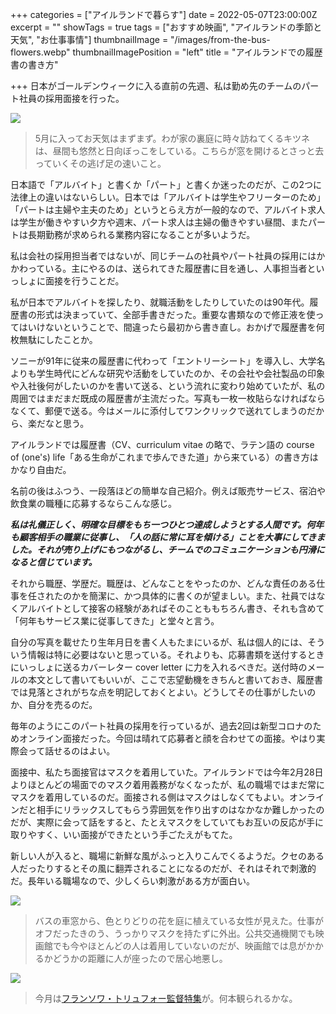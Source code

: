 +++
categories = ["アイルランドで暮らす"]
date = 2022-05-07T23:00:00Z
excerpt = ""
showTags = true
tags = ["おすすめ映画", "アイルランドの季節と天気", "お仕事事情"]
thumbnailImage = "/images/from-the-bus-flowers.webp"
thumbnailImagePosition = "left"
title = "アイルランドでの履歴書の書き方"

+++
日本がゴールデンウィークに入る直前の先週、私は勤め先のチームのパート社員の採用面接を行った。

<!--more-->

![](/images/fox-in-the-garden.webp)

> 5月に入ってお天気はまずまず。わが家の裏庭に時々訪ねてくるキツネは、昼間も悠然と日向ぼっこをしている。こちらが窓を開けるとさっと去っていくその逃げ足の速いこと。

日本語で「アルバイト」と書くか「パート」と書くか迷ったのだが、この2つに法律上の違いはないらしい。日本では「アルバイトは学生やフリーターのため」「パートは主婦や主夫のため」というとらえ方が一般的なので、アルバイト求人は学生が働きやすい夕方や週末、パート求人は主婦の働きやすい昼間、またパートは長期勤務が求められる業務内容になることが多いようだ。

私は会社の採用担当者ではないが、同じチームの社員やパート社員の採用にはかかわっている。主にやるのは、送られてきた履歴書に目を通し、人事担当者といっしょに面接を行うことだ。

私が日本でアルバイトを探したり、就職活動をしたりしていたのは90年代。履歴書の形式は決まっていて、全部手書きだった。重要な書類なので修正液を使ってはいけないということで、間違ったら最初から書き直し。おかげで履歴書を何枚無駄にしたことか。

ソニーが91年に従来の履歴書に代わって「エントリーシート」を導入し、大学名よりも学生時代にどんな研究や活動をしていたのか、その会社や会社製品の印象や入社後何がしたいのかを書いて送る、という流れに変わり始めていたが、私の周囲ではまだまだ既成の履歴書が主流だった。写真も一枚一枚貼らなければならなくて、郵便で送る。今はメールに添付してワンクリックで送れてしまうのだから、楽だなと思う。

アイルランドでは履歴書（CV、curriculum vitae の略で、ラテン語の course of (one's) life「ある生命がこれまで歩んできた道」から来ている）の書き方はかなり自由だ。

名前の後はふつう、一段落ほどの簡単な自己紹介。例えば販売サービス、宿泊や飲食業の職種に応募するならこんな感じ。

**_私は礼儀正しく、明確な目標をもち一つひとつ達成しようとする人間です。何年も顧客相手の職業に従事し、「人の話に常に耳を傾ける」ことを大事にしてきました。それが売り上げにもつながるし、チームでのコミュニケーションも円滑になると信じています。_**

それから職歴、学歴だ。職歴は、どんなことをやったのか、どんな責任のある仕事を任されたのかを簡潔に、かつ具体的に書くのが望ましい。また、社員ではなくアルバイトとして接客の経験があればそのことももちろん書き、それも含めて「何年もサービス業に従事してきた」と堂々と言う。

自分の写真を載せたり生年月日を書く人もたまにいるが、私は個人的には、そういう情報は特に必要はないと思っている。それよりも、応募書類を送付するときにいっしょに送るカバーレター cover letter に力を入れるべきだ。送付時のメールの本文として書いてもいいが、ここで志望動機をきちんと書いておき、履歴書では見落とされがちな点を明記しておくとよい。どうしてその仕事がしたいのか、自分を売るのだ。

毎年のようにこのパート社員の採用を行っているが、過去2回は新型コロナのためオンライン面接だった。今回は晴れて応募者と顔を合わせての面接。やはり実際会って話せるのはよい。

面接中、私たち面接官はマスクを着用していた。アイルランドでは今年2月28日よりほとんどの場面でのマスク着用義務がなくなったが、私の職場ではまだ常にマスクを着用しているのだ。面接される側はマスクはしなくてもよい。オンラインだと相手にリラックスしてもらう雰囲気を作り出すのはなかなか難しかったのだが、実際に会って話をすると、たとえマスクをしていてもお互いの反応が手に取りやすく、いい面接ができたという手ごたえがもてた。

新しい人が入ると、職場に新鮮な風がふっと入りこんでくるようだ。クセのある人だったりするとその風に翻弄されることになるのだが、それはそれで刺激的だ。長年いる職場なので、少しくらい刺激がある方が面白い。

![](/images/from-the-bus-flowers.webp)

> バスの車窓から、色とりどりの花を庭に植えている女性が見えた。仕事がオフだったきのう、うっかりマスクを持たずに外出。公共交通機関でも映画館でも今やほとんどの人は着用していないのだが、映画館では息がかかるかどうかの距離に人が座ったので居心地悪し。

![](/images/truffaut_ifi.webp)

> 今月は[フランソワ・トリュフォー監督特集](https://ifi.ie/2022/04/ifi-preesnts-francois-truffaut-season/)が。何本観られるかな。